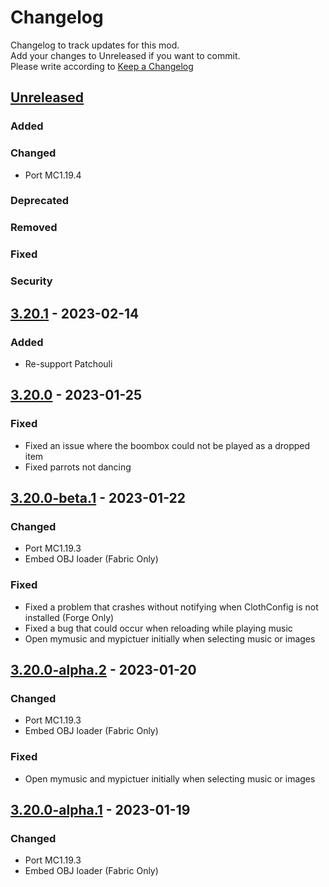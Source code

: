 # Changelog
Changelog to track updates for this mod.  
    Add your changes to Unreleased if you want to commit.  
    Please write according to [Keep a Changelog](https://keepachangelog.com/en/1.0.0/)

## [Unreleased]

### Added

### Changed
- Port MC1.19.4
### Deprecated

### Removed

### Fixed

### Security

## [3.20.1] - 2023-02-14

### Added
- Re-support Patchouli

## [3.20.0] - 2023-01-25

### Fixed
- Fixed an issue where the boombox could not be played as a dropped item
- Fixed parrots not dancing

## [3.20.0-beta.1] - 2023-01-22

### Changed
- Port MC1.19.3
- Embed OBJ loader (Fabric Only)

### Fixed
- Fixed a problem that crashes without notifying when ClothConfig is not installed (Forge Only)
- Fixed a bug that could occur when reloading while playing music
- Open mymusic and mypictuer initially when selecting music or images

## [3.20.0-alpha.2] - 2023-01-20

### Changed
- Port MC1.19.3
- Embed OBJ loader (Fabric Only)

### Fixed
- Open mymusic and mypictuer initially when selecting music or images

## [3.20.0-alpha.1] - 2023-01-19

### Changed
- Port MC1.19.3
- Embed OBJ loader (Fabric Only)

[Unreleased]: https://github.com/TeamFelnull/IamMusicPlayer/compare/v3.20.1...HEAD
[3.20.1]: https://github.com/TeamFelnull/IamMusicPlayer/compare/v3.20.0...v3.20.1
[3.20.0]: https://github.com/TeamFelnull/IamMusicPlayer/compare/v3.20.0-beta.1...v3.20.0
[3.20.0-alpha.2]: https://github.com/TeamFelnull/IamMusicPlayer/compare/v3.20.0-alpha.1...v3.20.0-alpha.2
[3.20.0-alpha.1]: https://github.com/TeamFelnull/IamMusicPlayer/commits/v3.20.0-alpha.1
[3.20.0-beta.1]: https://github.com/TeamFelnull/IamMusicPlayer/compare/v3.20.0-alpha.2...v3.20.0-beta.1
